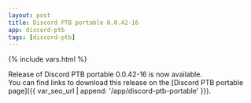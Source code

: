 ```yaml
---
layout: post
title: Discord PTB portable 0.0.42-16
app: discord-ptb
tags: [discord-ptb]
---
```

{% include vars.html %}

Release of Discord PTB portable 0.0.42-16 is now available.<br />
You can find links to download this release on the [Discord PTB portable page]({{ var_seo_url | append: '/app/discord-ptb-portable' }}).